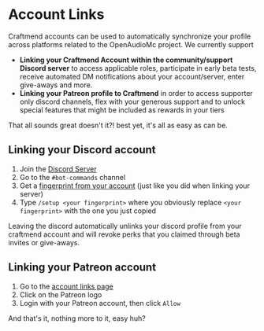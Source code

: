 # Account Links
Craftmend accounts can be used to automatically synchronize your profile across platforms related to the OpenAudioMc project. We currently support
 - **Linking your Craftmend Account within the community/support Discord server** to access applicable roles, participate in early beta tests, receive automated DM notifications about your account/server, enter give-aways and more.
 - **Linking your Patreon profile to Craftmend** in order to access supporter only discord channels, flex with your generous support and to unlock special features that might be included as rewards in your tiers

That all sounds great doesn't it?! best yet, it's all as easy as can be.

## Linking your Discord account
 1. Join the [Discord Server](https://discord.openaudiomc.net/)
 2. Go to the `#bot-commands` channel
 3. Get a [fingerprint from your account](https://account.craftmend.com/account/fingerprint) (just like you did when linking your server)
 4. Type `/setup <your fingerprint>` where you obviously replace `<your fingerprint>` with the one you just copied

Leaving the discord automatically unlinks your discord profile from your craftmend account and will revoke perks that you claimed through beta invites or give-aways.

## Linking your Patreon account
 1. Go to the [account links page](https://account.craftmend.com/account/links)
 2. Click on the Patreon logo
 3. Login with your Patreon account, then click `Allow`

And that's it, nothing more to it, easy huh?